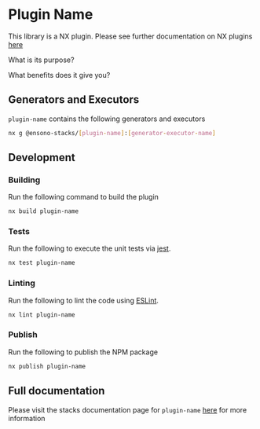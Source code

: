 # Plugin Name

This library is a NX plugin. Please see further documentation on NX plugins
[here](https://nx.dev/plugin-features/create-your-own-plugin)

What is its purpose?

What benefits does it give you?

## Generators and Executors

`plugin-name` contains the following generators and executors

```bash
nx g @ensono-stacks/[plugin-name]:[generator-executor-name]
```

## Development

### Building

Run the following command to build the plugin

```bash
nx build plugin-name
```

### Tests

Run the following to execute the unit tests via [jest](https://jestjs.io/).

```bash
nx test plugin-name
```

### Linting

Run the following to lint the code using [ESLint](https://eslint.org/).

```bash
nx lint plugin-name
```

### Publish

Run the following to publish the NPM package

```bash
nx publish plugin-name
```

## Full documentation

Please visit the stacks documentation page for `plugin-name`
[here](http://add-link-here-to-documentation) for more information
